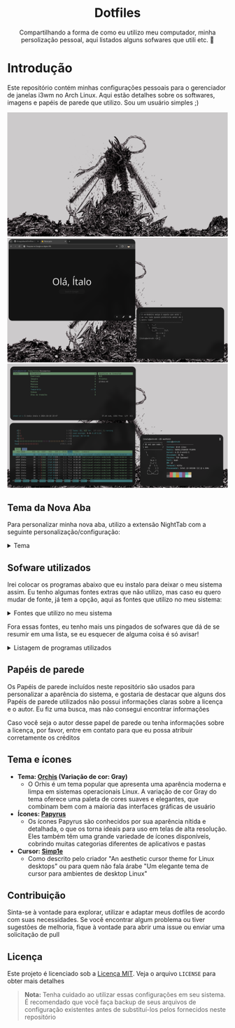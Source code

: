 <div align="center">

# Dotfiles

Compartilhando a forma de como eu utilizo meu computador, minha persolização pessoal, aqui listados alguns sofwares que utili etc. 🙂

</div>

# Introdução

Este repositório contém minhas configurações pessoais para o gerenciador de janelas i3wm no Arch Linux. Aqui estão detalhes sobre os softwares, imagens e papéis de parede que utilizo. Sou um usuário simples ;)

![Minha área de trabalho minimalista](./Imagens/Capturas-de-tela/captura-de-tela-09-04-24-21-35-08.png)
![Minha área de trabalho minimalista](./Imagens/Capturas-de-tela/captura-de-tela-12-10-24-11-52-41.png)
![Minha área de trabalho minimalista](./Imagens/Capturas-de-tela/captura-de-tela-12-10-24-11-58-42.png)

## Tema da Nova Aba

Para personalizar minha nova aba, utilizo a extensão NightTab com a seguinte personalização/configuração:

<details>
<summary>Tema</summary>

```json
{
    "nightTab": true,
    "version": "7.5.0",
    "state": {
        "language": "system",
        "layout": {
            "area": {
                "header": { "width": 62, "justify": "center" },
                "bookmark": { "width": 78, "justify": "center" }
            },
            "alignment": "center-center",
            "order": "header-bookmark",
            "direction": "vertical",
            "size": 78,
            "width": 76,
            "padding": 50,
            "gutter": 27,
            "breakpoint": "xs",
            "scrollbar": "none",
            "title": "Nova guia",
            "favicon": "https://images.emojiterra.com/google/noto-emoji/unicode-15.1/color/svg/1f44b.svg",
            "overscroll": { "active": false, "unblur": false }
        },
        "header": {
            "item": { "justify": "center" },
            "greeting": {
                "show": true,
                "type": "custom",
                "custom": "Olá",
                "name": "Ítalo",
                "size": 440,
                "newLine": false
            },
            "transitional": {
                "show": false,
                "type": "time-and-date",
                "size": 124,
                "newLine": false
            },
            "clock": {
                "hour": { "show": false, "display": "number" },
                "minute": { "show": false, "display": "number" },
                "second": { "show": false, "display": "number" },
                "separator": { "show": true, "text": "" },
                "meridiem": { "show": false },
                "hour24": { "show": true },
                "size": 354,
                "newLine": true
            },
            "date": {
                "day": {
                    "show": false,
                    "display": "word",
                    "weekStart": "monday",
                    "length": "long"
                },
                "date": {
                    "show": false,
                    "display": "number",
                    "ordinal": false
                },
                "month": {
                    "show": false,
                    "display": "word",
                    "length": "short",
                    "ordinal": true
                },
                "year": { "show": false, "display": "number" },
                "separator": { "show": true, "text": "" },
                "format": "date-month",
                "size": 160,
                "newLine": true
            },
            "search": {
                "show": true,
                "width": { "by": "custom", "size": 50 },
                "engine": {
                    "selected": "google",
                    "custom": { "name": "", "url": "", "queryName": "" }
                },
                "text": { "justify": "center" },
                "size": 140,
                "newLine": true,
                "newTab": false,
                "string": ""
            },
            "order": ["greeting", "search"],
            "edit": false
        },
        "bookmark": {
            "size": 92,
            "url": { "show": false },
            "line": { "show": false },
            "shadow": { "show": true },
            "hoverScale": { "show": true },
            "orientation": "bottom",
            "style": "block",
            "newTab": false,
            "edit": false,
            "add": false,
            "show": false,
            "item": {}
        },
        "group": {
            "area": { "justify": "center" },
            "order": "header-body",
            "name": { "size": 100 },
            "toolbar": { "size": 100 },
            "edit": false,
            "add": false
        },
        "toolbar": {
            "location": "corner",
            "position": "bottom-right",
            "size": 100,
            "accent": { "show": false },
            "add": { "show": true },
            "edit": { "show": true },
            "newLine": false
        },
        "theme": {
            "color": {
                "range": { "primary": { "h": 0, "s": 0 } },
                "contrast": { "start": 0, "end": 100 },
                "shades": 14
            },
            "accent": {
                "hsl": { "h": 0, "s": 0, "l": 100 },
                "rgb": { "r": 255, "g": 255, "b": 255 },
                "random": { "active": false, "style": "any" },
                "cycle": { "active": false, "speed": 300, "step": 10 }
            },
            "font": {
                "display": {
                    "name": "Open Sans",
                    "weight": 400,
                    "style": "normal"
                },
                "ui": { "name": "Open Sans", "weight": 400, "style": "normal" }
            },
            "background": {
                "type": "color",
                "color": {
                    "hsl": { "h": 0, "s": 0, "l": 6 },
                    "rgb": { "r": 15, "g": 15, "b": 15 }
                },
                "gradient": {
                    "angle": 160,
                    "start": {
                        "hsl": { "h": 206, "s": 16, "l": 40 },
                        "rgb": { "r": 86, "g": 104, "b": 118 }
                    },
                    "end": {
                        "hsl": { "h": 219, "s": 28, "l": 12 },
                        "rgb": { "r": 22, "g": 28, "b": 39 }
                    }
                },
                "image": {
                    "url": "",
                    "blur": 0,
                    "grayscale": 0,
                    "scale": 100,
                    "accent": 0,
                    "opacity": 100,
                    "vignette": { "opacity": 0, "start": 90, "end": 70 }
                },
                "video": {
                    "url": "",
                    "blur": 0,
                    "grayscale": 0,
                    "scale": 100,
                    "accent": 0,
                    "opacity": 100,
                    "vignette": { "opacity": 0, "start": 90, "end": 70 }
                }
            },
            "opacity": { "general": 100 },
            "layout": {
                "color": {
                    "by": "theme",
                    "hsl": { "h": 0, "s": 0, "l": 0 },
                    "rgb": { "r": 0, "g": 0, "b": 0 },
                    "blur": 0,
                    "opacity": 10
                },
                "divider": { "size": 0 }
            },
            "header": {
                "color": {
                    "by": "theme",
                    "hsl": { "h": 0, "s": 0, "l": 0 },
                    "rgb": { "r": 0, "g": 0, "b": 0 },
                    "opacity": 10
                },
                "search": { "opacity": 100 }
            },
            "bookmark": {
                "color": {
                    "by": "theme",
                    "opacity": 10,
                    "hsl": { "h": 0, "s": 0, "l": 0 },
                    "rgb": { "r": 0, "g": 0, "b": 0 }
                },
                "item": { "border": 0, "opacity": 100 }
            },
            "group": { "toolbar": { "opacity": 100 } },
            "toolbar": { "opacity": 100 },
            "style": "dark",
            "radius": 260,
            "shadow": 0,
            "shade": { "opacity": 4, "blur": 4 },
            "custom": { "all": [], "edit": false }
        },
        "search": false,
        "modal": false,
        "menu": true
    },
    "bookmark": []
}
```

</details>

## Sofware utilizados

Irei colocar os programas abaixo que eu instalo para deixar o meu sistema assim. Eu tenho algumas fontes extras que não utilizo, mas caso eu quero mudar de fonte, já tem a opção, aqui as fontes que utilizo no meu sistema:

<details> <summary>Fontes que utilizo no meu sistema</summary>

    ```text
    pacman -S ttf-jetbrains-mono ttf-jetbrains-mono-nerd ttf-nerd-fonts-symbols ttf-nerd-fonts-symbols-common ttf-nerd-fonts-symbols-mono ttf-noto-nerd
    ```

</details>

Fora essas fontes, eu tenho mais uns pingados de sofwares que dá de se resumir em uma lista, se eu esquecer de alguma coisa é só avisar!

<details> <summary>Listagem de programas utilizados</summary>
  
  -   **Edição de Imagens:**
      -   `GIMP`: Um poderoso editor de imagens de código aberto com uma ampla gama de recursos
      -   `Inkscape`: Uma ferramenta de design vetorial de código aberto para criar e editar gráficos vetoriais
  -   **Edição de Código e Arquivos:**
      -   `Vim`: Um editor de texto altamente configurável construído para eficiência
      -   `Visual Studio Code`: Um editor de código-fonte desenvolvido pela Microsoft com suporte a várias linguagens e recursos de desenvolvimento
  -   **Visualização de Imagens:**
      -   `Feh`: Um visualizador de imagem leve para exibir imagens em sistemas X11
      -   `W3M`: Um navegador de texto para a linha de comando
  -   **Papel de Parede:**
      -   `Nitrogen`: Um gerenciador de papéis de parede para definir e manter o plano de fundo da área de trabalho
  -   **Lançador de Aplicativos:**
      -   `Rofi`: Um seletor de aplicativos e lançador de janelas altamente personalizável
  -   **Captura de Tela:**
      -   `Main`: Uma ferramenta de captura de tela rápida e eficiente
      -   `Xclip`: Um utilitário para interagir com a área de transferência do X
      -   `Xdotool`: Uma ferramenta para automatizar interações com janelas X
  -   **Controle de Brilho:**
      -   `Brightnessctl`: Uma ferramenta para controlar o brilho da tela em sistemas que suportam o controle de brilho
  -   **Controle de Áudio:**
      -   `Pactl`: Uma interface de linha de comando para controlar o PulseAudio, o sistema de som padrão do Linux. Ele já veio padrão, não precisei instalar
      -   `Playerctl`: Um utilitário para controlar players de música via linha de comando
  -   **Modo Noturno:**
      -   `Redshift`: Um aplicativo que ajusta a temperatura da cor da tela de acordo com a hora do dia para reduzir a fadiga ocular
  -   **Conectividade Bluetooth:**
      -   `Bluetoothctl`, `Blueman`, `Bluez` e `Bluez-utils`: Conjunto de ferramentas para configurar e gerenciar dispositivos Bluetooth no Linux
  -   **Informações da Bateria:**
      -   `Acpi`: Um utilitário para exibir informações sobre dispositivos ACPI, incluindo bateria
  -   **Gerenciador de Arquivos:**
      -   `Ranger`: Um gerenciador de arquivos baseado em texto para a linha de comando, com navegação estilo Vim
  -   **Personalização do Ambiente:**
      -   `Lxappearance`: Uma ferramenta para personalizar o tema GTK e o ícone do cursor do mouse
      -   `Lightdm-gtk-greeter-settings`: Um utilitário de configuração para o LightDM, um gerenciador de exibição
  -   **Bordas Arredondadas, Blur, etc.:**
      -   `Picom`: Um compositor leve que fornece transparência, sombras e outras efeitos visuais para gerenciadores de janelas
  -   **Terminal:**
      -   `Kitty`: Um emulador de terminal altamente configurável e performático
  -   **Notificações:**
      -   `Dunst`: Um leve e personalizável daemon de notificações para sistemas X11
  -   **AUR:**
      -   `Yay`: Um gerenciador de pacotes AUR (Arch User Repository) para facilitar a instalação de software não oficial no Arch Linux
  -   **Navegador Web:**
      -   `Google Chrome` ou `Chromium`: Navegadores da Web desenvolvidos pelo Google, conhecidos por sua rapidez e suporte a tecnologias web modernas. Utilizo mais sites online, então me serve muito um navegador
  - **Economia de Energia:**
    -   `TLP`: Um utilitário para gerenciar a eficiência energia do sistema
    -   `CpuPower`: Um utilitário para gerenciar a eficiência da CPU do sistema

</details>

## Papéis de parede

Os Papéis de parede incluídos neste repositório são usados para personalizar a aparência do sistema, e gostaria de destacar que alguns dos Papéis de parede utilizados não possui informações claras sobre a licença e o autor. Eu fiz uma busca, mas não consegui encontrar informações

Caso você seja o autor desse papel de parede ou tenha informações sobre a licença, por favor, entre em contato para que eu possa atribuir corretamente os créditos

## Tema e ícones

-   **Tema: [Orchis](https://github.com/vinceliuice/Orchis-theme) (Variação de cor: Gray)**
    -   O Orhis é um tema popular que apresenta uma aparência moderna e limpa em sistemas operacionais Linux. A variação de cor Gray do tema oferece uma paleta de cores suaves e elegantes, que combinam bem com a maioria das interfaces gráficas de usuário
-   **Ícones: [Papyrus](https://github.com/PapirusDevelopmentTeam/papirus-icon-theme)**
    -   Os ícones Papyrus são conhecidos por sua aparência nítida e detalhada, o que os torna ideais para uso em telas de alta resolução. Eles também têm uma grande variedade de ícones disponíveis, cobrindo muitas categorias diferentes de aplicativos e pastas
-   **Cursor: [Simp1e](https://gitlab.com/cursors/simp1e)**
    -   Como descrito pelo criador "An aesthetic cursor theme for Linux desktops" ou para quem não fala árabe "Um elegante tema de cursor para ambientes de desktop Linux"

## Contribuição

Sinta-se à vontade para explorar, utilizar e adaptar meus dotfiles de acordo com suas necessidades. Se você encontrar algum problema ou tiver sugestões de melhoria, fique à vontade para abrir uma issue ou enviar uma solicitação de pull

## Licença

Este projeto é licenciado sob a [Licença MIT](./LICENSE). Veja o arquivo `LICENSE` para obter mais detalhes

> **Nota:** Tenha cuidado ao utilizar essas configurações em seu sistema. É recomendado que você faça backup de seus arquivos de configuração existentes antes de substituí-los pelos fornecidos neste repositório
